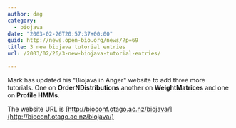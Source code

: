 ```yaml
---
author: dag
category:
  - biojava
date: "2003-02-26T20:57:37+00:00"
guid: http://news.open-bio.org/news/?p=69
title: 3 new biojava tutorial entries
url: /2003/02/26/3-new-biojava-tutorial-entries/

---
```

Mark has updated his "Biojava in Anger" website to add three more tutorials. One on **OrderNDistributions** another on **WeightMatrices** and one on **Profile HMMs**.

The website URL is [http://bioconf.otago.ac.nz/biojava/](http://bioconf.otago.ac.nz/biojava/)
